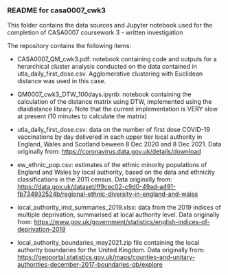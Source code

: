 ### README for casa0007_cwk3
This folder contains the data sources and Jupyter notebook used for the completion of CASA0007 coursework 3 - written investigation

The repository contains the following items:
- CASA0007_QM_cwk3.pdf: notebook containing code and outputs for a herarchical cluster analysis conducted on the data contained in utla_daily_first_dose.csv. Agglomerative clustering with Euclidean distance was used in this case.

- QM0007_cwk3_DTW_100days.ipynb: notebook containing the calculation of the distance matrix using DTW, implemented using the dtaidistance library. Note that the current implementation is VERY slow at present (10 minutes to calculate the matrix)

- utla_daily_first_dose.csv: data on the number of first dose COVID-19 vaccinations by day delivered in each upper tier local authority in England, Wales and Scotland beween 8 Dec 2020 and 8 Dec 2021. Data originally from: https://coronavirus.data.gov.uk/details/download

- ew_ethnic_pop.csv: estimates of the ethnic minority populations of England and Wales by local authority, based on the data and ethnicity classifications in the 2011 census. Data originally from: https://data.gov.uk/dataset/ff9cec02-c9d0-49ad-a491-fb734932524b/regional-ethnic-diversity-in-england-and-wales

- local_authority_imd_summaries_2019.xlsx: data from the 2019 indices of multiple deprivation, summarised at local authority level. Data originally from: https://www.gov.uk/government/statistics/english-indices-of-deprivation-2019

- local_authority_boundaries_may2021.zip file containing the local authority boundaries for the United Kingdom. Data originally from: https://geoportal.statistics.gov.uk/maps/counties-and-unitary-authorities-december-2017-boundaries-gb/explore
